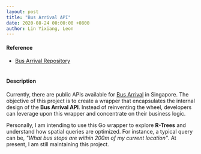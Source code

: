 ```yaml
---
layout: post
title: "Bus Arrival API"
date: 2020-08-24 00:00:00 +0800
author: Lin Yixiang, Leon
---
```


#### Reference
- [Bus Arrival Repository](https://github.com/LeonLyx/sg-bus-api)
<br/><br/>

#### Description
Currently, there are public APIs available for [Bus Arrival](https://www.mytransport.sg/content/mytransport/home/dataMall/dynamic-data.html) 
in Singapore. The objective of this project is to create a wrapper that
encapsulates the internal design of the **Bus Arrival API**. Instead of
reinventing the wheel, developers can leverage upon this wrapper and 
concentrate on their business logic.

Personally, I am intending to use this Go wrapper to explore **R-Trees** and
understand how spatial queries are optimized. For instance, a typical
query can be, *"What bus stops are within 200m of my current location"*. At
present, I am still maintaining this project.
